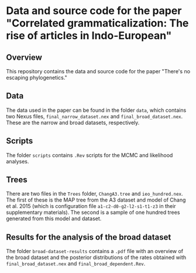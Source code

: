 # Data and source code for the paper "Correlated grammaticalization: The rise of articles in Indo-European" 

## Overview

This repository contains the data and source code for the paper "There's no escaping phylogenetics."

## Data

The data used in the paper can be found in the folder `data`, which contains two Nexus files, `final_narrow_dataset.nex` and `final_broad_dataset.nex`. These are the narrow and broad datasets, respectively. 

## Scripts

The folder `scripts` contains `.Rev` scripts for the MCMC and likelihood analyses. 

## Trees

There are two files in the `Trees` folder, `ChangA3.tree` and `ieo_hundred.nex`. The first of these is the MAP tree from the A3 dataset and model of Chang et al. 2015 (which is configuration file `a1-c2-d0-g2-l2-s1-t1-z3` in their supplementary materials). The second is a sample of one hundred trees generated from this model and dataset. 

## Results for the analysis of the broad dataset

The folder `broad-dataset-results` contains a `.pdf` file with an overview of the broad dataset and the posterior distributions of the rates obtained with `final_broad_dataset.nex` and `final_broad_dependent.Rev`.

